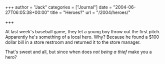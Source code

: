 +++
author = "Jack"
categories = ["Journal"]
date = "2004-06-27T06:05:38+00:00"
title = "Heroes?"
url = "/2004/heroes/"

+++

At last week's baseball game, they let a young boy throw out the first pitch. Apparently he's something of a local hero. Why? Because he found a $100 dollar bill in a store restroom and returned it to the store manager.

That's sweet and all, but since when does _not being a thief_ make you a hero?